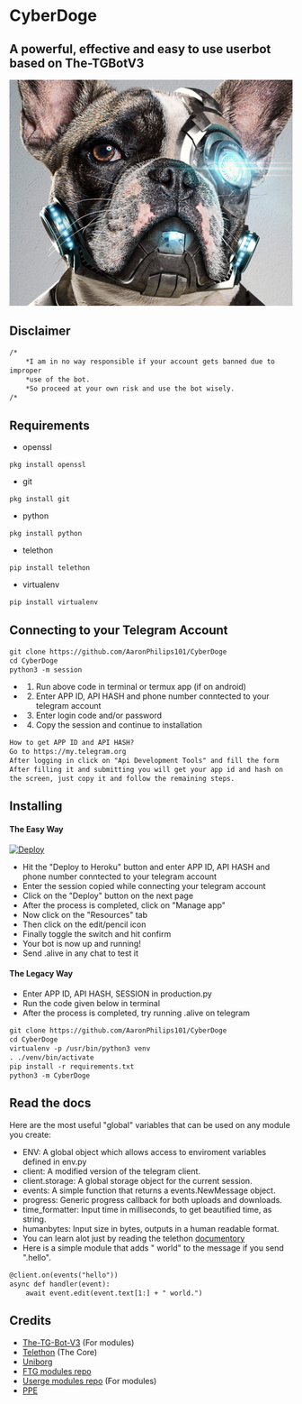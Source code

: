 # CyberDoge

## A powerful, effective and easy to use userbot based on The-TGBotV3

![LOGO](https://github.com/AaronPhilips101/CyberDoge/blob/main/logo.png?raw=true)


## Disclaimer

```
/*
    *I am in no way responsible if your account gets banned due to improper
    *use of the bot.
    *So proceed at your own risk and use the bot wisely.
/*
```


## Requirements

- openssl

```
pkg install openssl
```

- git

```
pkg install git
```

- python

```
pkg install python
```

- telethon

```
pip install telethon
```

- virtualenv

```
pip install virtualenv
```

## Connecting to your Telegram Account

```
git clone https://github.com/AaronPhilips101/CyberDoge
cd CyberDoge
python3 -m session
```

- 1. Run above code in terminal or termux app (if on android)
- 2. Enter APP ID, API HASH and phone number conntected to your telegram account
- 3. Enter login code and/or password
- 4. Copy the session and continue to installation

```
How to get APP ID and API HASH?
Go to https://my.telegram.org
After logging in click on "Api Development Tools" and fill the form
After filling it and submitting you will get your app id and hash on the screen, just copy it and follow the remaining steps.
```

## Installing

#### The Easy Way

[![Deploy](https://www.herokucdn.com/deploy/button.svg)](https://heroku.com/deploy?template=https://github.com/AaronPhilips101/CyberDoge/tree/heroku)

- Hit the "Deploy to Heroku" button and enter APP ID, API HASH and phone number conntected to your telegram account
- Enter the session copied while connecting your telegram account
- Click on the "Deploy" button on the next page
- After the process is completed, click on "Manage app"
- Now click on the "Resources" tab
- Then click on the edit/pencil icon
- Finally toggle the switch and hit confirm
- Your bot is now up and running!
- Send .alive in any chat to test it

#### The Legacy Way

- Enter APP ID, API HASH, SESSION in production.py
- Run the code given below in terminal
- After the process is completed, try running .alive on telegram

```
git clone https://github.com/AaronPhilips101/CyberDoge
cd CyberDoge
virtualenv -p /usr/bin/python3 venv
. ./venv/bin/activate
pip install -r requirements.txt
python3 -m CyberDoge
```

## Read the docs

Here are the most useful "global" variables that can be used on any module you create:

- ENV: A global object which allows access to enviroment variables defined in env.py
- client: A modified version of the telegram client.
- client.storage: A global storage object for the current session.
- events: A simple function that returns a events.NewMessage object.
- progress: Generic progress callback for both uploads and downloads.
- time_formatter: Input time in milliseconds, to get beautified time, as string.
- humanbytes: Input size in bytes, outputs in a human readable format.
- You can learn alot just by reading the telethon [documentory](https://docs.telethon.dev/en/latest/)
- Here is a simple module that adds " world" to the message if you send ".hello".

```
@client.on(events("hello"))
async def handler(event):
	await event.edit(event.text[1:] + " world.")
```


## Credits
- [The-TG-Bot-V3](https://github.com/justaprudev/The-TG-Bot) (For modules)
- [Telethon](https://github.com/LonamiWebs/Telethon) (The Core) 
- [Uniborg](https://github.com/SpEcHiDe/UniBorg) 
- [FTG modules repo](https://github.com/friendly-telegram/modules-repo)
- [Userge modules repo](https://github.com/UsergeTeam/Userge-Plugins) (For modules)
- [PPE](https://github.com/RaphielGang/Telegram-Paperplane)
